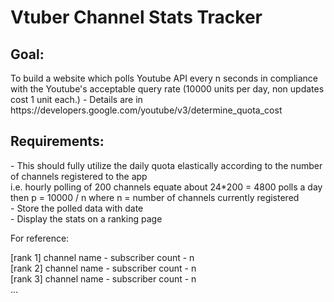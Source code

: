<h1>Vtuber Channel Stats Tracker</h1>
<h2>Goal:</h2>
To build a website which polls Youtube API every n seconds in compliance with the Youtube's acceptable query rate (10000 units per day, non updates cost 1 unit each.)
- Details are in https://developers.google.com/youtube/v3/determine_quota_cost

<h2>Requirements:</h2>
- This should fully utilize the daily quota elastically according to the number of channels registered to the app<br/>
i.e. hourly polling of 200 channels equate about 24*200 = 4800 polls a day<br/>
then p = 10000 / n where n = number of channels currently registered<br/>
- Store the polled data with date<br/>
- Display the stats on a ranking page<br/>

For reference: 

[rank 1] channel name - subscriber count - n<br/>
[rank 2] channel name - subscriber count - n<br/>
[rank 3] channel name - subscriber count - n<br/>
...

